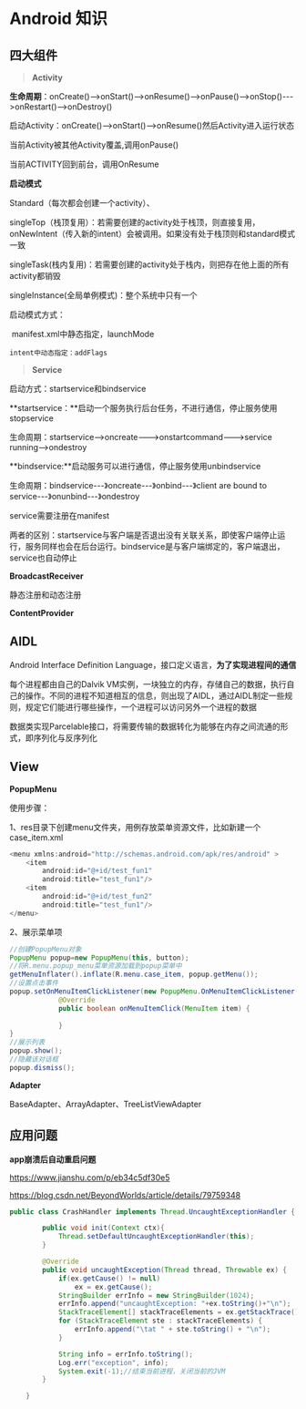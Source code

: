# Android 知识

## 四大组件

> **Activity**

**生命周期**：onCreate()-->onStart()-->onResume()-->onPause()-->onStop()--->onRestart()-->onDestroy()

启动Activity：onCreate()-->onStart()-->onResume()然后Activity进入运行状态

当前Activity被其他Activity覆盖,调用onPause()

当前ACTIVITY回到前台，调用OnResume

**启动模式**

Standard（每次都会创建一个activity）、

singleTop（栈顶复用）：若需要创建的activity处于栈顶，则直接复用，onNewIntent（传入新的intent）会被调用。如果没有处于栈顶则和standard模式一致

singleTask(栈内复用)：若需要创建的activity处于栈内，则把存在他上面的所有activity都销毁

singleInstance(全局单例模式)：整个系统中只有一个

启动模式方式：

​       manifest.xml中静态指定，launchMode

   	intent中动态指定：addFlags

> **Service**

启动方式：startservice和bindservice

**startservice：**启动一个服务执行后台任务，不进行通信，停止服务使用stopservice

生命周期：startservice—>oncreate--->onstartcommand--->service running—>ondestroy

**bindservice:**启动服务可以进行通信，停止服务使用unbindservice

生命周期：bindservice---》oncreate---》onbind---》client are bound to service---》onunbind---》ondestroy

service需要注册在manifest

两者的区别：startservice与客户端是否退出没有关联关系，即使客户端停止运行，服务同样也会在后台运行。bindservice是与客户端绑定的，客户端退出，service也自动停止

**BroadcastReceiver**

静态注册和动态注册

**ContentProvider**

## AIDL

Android Interface Definition Language，接口定义语言，**为了实现进程间的通信**

每个进程都由自己的Dalvik VM实例，一块独立的内存，存储自己的数据，执行自己的操作。不同的进程不知道相互的信息，则出现了AIDL，通过AIDL制定一些规则，规定它们能进行哪些操作，一个进程可以访问另外一个进程的数据

数据类实现Parcelable接口，将需要传输的数据转化为能够在内存之间流通的形式，即序列化与反序列化

## View

**PopupMenu**

使用步骤：

1、res目录下创建menu文件夹，用例存放菜单资源文件，比如新建一个case_item.xml

```java
<menu xmlns:android="http://schemas.android.com/apk/res/android" >
    <item
        android:id="@+id/test_fun1"
        android:title="test_fun1"/>
    <item
        android:id="@+id/test_fun2"
        android:title="test_fun1"/>
</menu>

```

2、展示菜单项

```java
//创建PopupMenu对象
PopupMenu popup=new PopupMenu(this, button);
//将R.menu.popup_menu菜单资源加载到popup菜单中
getMenuInflater().inflate(R.menu.case_item, popup.getMenu());
//设置点击事件
popup.setOnMenuItemClickListener(new PopupMenu.OnMenuItemClickListener(){
			@Override
			public boolean onMenuItemClick(MenuItem item) {
                
            }
}
//展示列表
popup.show();
//隐藏该对话框
popup.dismiss();                           
```

**Adapter**

BaseAdapter、ArrayAdapter、TreeListViewAdapter

## 应用问题

**app崩溃后自动重启问题**

https://www.jianshu.com/p/eb34c5df30e5

https://blog.csdn.net/BeyondWorlds/article/details/79759348

```java
public class CrashHandler implements Thread.UncaughtExceptionHandler {

        public void init(Context ctx){
            Thread.setDefaultUncaughtExceptionHandler(this);
        }

        @Override
        public void uncaughtException(Thread thread, Throwable ex) {
            if(ex.getCause() != null)
                ex = ex.getCause();
            StringBuilder errInfo = new StringBuilder(1024);
            errInfo.append("uncaughtException: "+ex.toString()+"\n");
            StackTraceElement[] stackTraceElements = ex.getStackTrace();
            for (StackTraceElement ste : stackTraceElements) {
                errInfo.append("\tat " + ste.toString() + "\n");
            }

            String info = errInfo.toString();
            Log.err("exception", info);
            System.exit(-1);//结束当前进程，关闭当前的JVM
        }

    }
```

